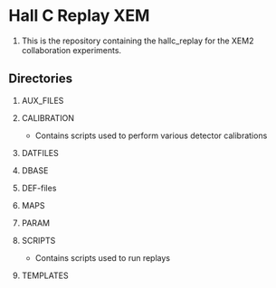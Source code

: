 # Hall C Replay XEM

1. This is the repository containing the hallc_replay for the XEM2 collaboration experiments.

## Directories

1. AUX_FILES

2. CALIBRATION

	- Contains scripts used to perform various detector calibrations

3. DATFILES

4. DBASE

5. DEF-files

6. MAPS

7. PARAM

8. SCRIPTS

	- Contains scripts used to run replays

9. TEMPLATES

